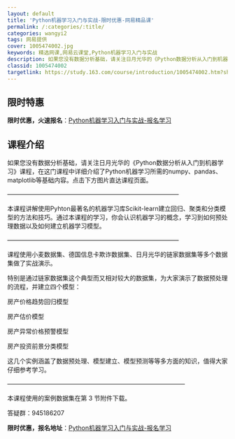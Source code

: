 ```yaml
---
layout: default
title: 'Python机器学习入门与实战-限时优惠-网易精品课'
permalink: /:categories/:title/
categories: wangyi2
tags: 网易提供
cover: 1005474002.jpg
keywords: 精选网课,网易云课堂,Python机器学习入门与实战
description: 如果您没有数据分析基础，请关注日月光华的《Python数据分析从入门到机器学习》课程，在这门课程中详细介绍了Python
classid: 1005474002
targetlink: https://study.163.com/course/introduction/1005474002.htm?share=1&shareId=1025206652&utm_campaign=share&utm_medium=iphoneShare&utm_source=&utm_u=1025206652
---
```


## 限时特惠

**限时优惠，火速报名**：[Python机器学习入门与实战-报名学习](https://study.163.com/course/introduction/1005474002.htm?share=1&shareId=1025206652&utm_campaign=share&utm_medium=iphoneShare&utm_source=&utm_u=1025206652)

## 课程介绍

如果您没有数据分析基础，请关注日月光华的《Python数据分析从入门到机器学习》课程，在这门课程中详细介绍了Python机器学习所需的numpy、pandas、matplotlib等基础内容。点击下方图片直达课程页面。

————————————————————————————

本课程讲解使用Pyhton最著名的机器学习库Scikit-learn建立回归、聚类和分类模型的方法和技巧。通过本课程的学习，你会认识机器学习的概念，学习到如何预处理数据以及如何建立机器学习模型。

————————————————————————————

课程使用小麦数据集、德国信息卡欺诈数据集、日月光华的链家数据集等多个数据集做了实战演示。

特别是通过链家数据集这个典型而又相对较大的数据集，为大家演示了数据预处理的流程，并建立四个模型：

房产价格趋势回归模型

房产估价模型

房产异常价格预警模型

房产投资前景分类模型

这几个实例涵盖了数据预处理、模型建立、模型预测等等多方面的知识，值得大家仔细参考学习。

—————————————————————————————

本课程使用的案例数据集在第 3 节附件下载。

答疑群：945186207

**限时优惠，报名地址**：[Python机器学习入门与实战-报名学习](https://study.163.com/course/introduction/1005474002.htm?share=1&shareId=1025206652&utm_campaign=share&utm_medium=iphoneShare&utm_source=&utm_u=1025206652)


